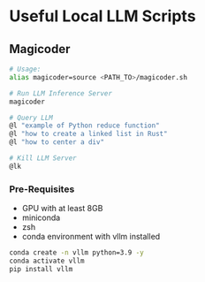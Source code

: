 # Useful Local LLM Scripts

## Magicoder
```sh
# Usage:
alias magicoder=source <PATH_TO>/magicoder.sh

# Run LLM Inference Server
magicoder

# Query LLM
@l "example of Python reduce function"
@l "how to create a linked list in Rust"
@l "how to center a div"

# Kill LLM Server
@lk
```

### Pre-Requisites
- GPU with at least 8GB
- miniconda
- zsh
- conda environment with vllm installed

```sh
conda create -n vllm python=3.9 -y
conda activate vllm
pip install vllm
```